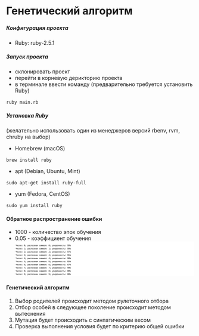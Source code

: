 # Генетический алгоритм

##### Конфигурация проекта
* Ruby: ruby-2.5.1

##### Запуск проекта
* склонировать проект
* перейти в корневую дерикторию проекта
* в терминале ввести команду (предварительно требуется установить Ruby)
```
ruby main.rb
```
##### Установка Ruby 
(желательно использовать один из менеджеров версий rbenv, rvm, chruby на выбор)
* Homebrew (macOS)
```
brew install ruby
```
* apt (Debian, Ubuntu, Mint)
```
sudo apt-get install ruby-full
```
* yum (Fedora, CentOS)
```
sudo yum install ruby
```
#### Обратное распространение ошибки
* 1000 - количество эпох обучения
* 0.05 - коэффициент обучения
![Результат обучения персептрона методом обратного распространения ошибки](example1.png)

#### Генетический алгоритм
1) Выбор родителей происходит методом рулеточного отбора
2) Отбор особей в следующее поколение происходит методом вытеснения
3) Мутация будет происходить с синпатическим весом 
4) Проверка выполнения условия будет по критерию общей ошибки